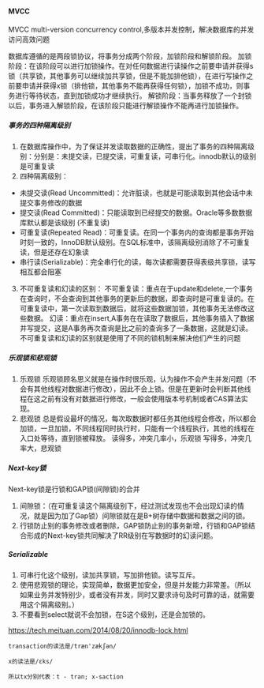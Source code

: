 #### MVCC
MVCC multi-version concurrency control,多版本并发控制，解决数据库的并发访问高效问题

数据库遵循的是两段锁协议，将事务分成两个阶段，加锁阶段和解锁阶段。
加锁阶段：在该阶段可以进行加锁操作。在对任何数据进行读操作之前要申请并获得s锁（共享锁，其他事务可以继续加共享锁，但是不能加排他锁），在进行写操作之前要申请并获得x锁（排他锁，其他事务不能再获得任何锁），加锁不成功，则事务进行等待状态，直到加锁成功才继续执行。
解锁阶段：当事务释放了一个封锁以后，事务进入解锁阶段，在该阶段只能进行解锁操作不能再进行加锁操作。

##### 事务的四种隔离级别
1. 在数据库操作中，为了保证并发读取数据的正确性，提出了事务的四种隔离级别：分别是：未提交读，已提交读，可重复读，可串行化。innodb默认的级别是可重复读
2. 四种隔离级别：
- 未提交读(Read Uncommitted)：允许脏读，也就是可能读取到其他会话中未提交事务修改的数据
- 提交读(Read Committed)：只能读取到已经提交的数据。Oracle等多数数据库默认都是该级别 (不重复读)
- 可重复读(Repeated Read)：可重复读。在同一个事务内的查询都是事务开始时刻一致的，InnoDB默认级别。在SQL标准中，该隔离级别消除了不可重复读，但是还存在幻象读
- 串行读(Serializable)：完全串行化的读，每次读都需要获得表级共享锁，读写相互都会阻塞

3. 不可重复读和幻读的区别：
不可重复读：重点在于update和delete,一个事务在查询时，不会查询到其他事务的更新后的数据，即查询时是可重复读的。在可重复读中，第一次读取到数据后，就将这些数据加锁，其他事务无法修改这些数据。
幻读：重点在insert,A事务在在读取了数据后，其他事务插入了数据并写提交，这是A事务再次查询是比之前的查询多了一条数据，这就是幻读。
不可重复读和幻读的区别就是使用了不同的锁机制来解决他们产生的问题

##### 乐观锁和悲观锁
1. 乐观锁
乐观锁顾名思义就是在操作时很乐观，认为操作不会产生并发问题（不会有其他线程对数据进行修改），因此不会上锁。但是在更新时会判断其他线程在这之前有没有对数据进行修改，一般会使用版本号机制或者CAS算法实现。
2. 悲观锁
总是假设最坏的情况，每次取数据时都任务其他线程会修改，所以都会加锁，一旦加锁，不同线程同时执行时，只能有一个线程执行，其他的线程在入口处等待，直到锁被释放。
读得多，冲突几率小，乐观锁
写得多，冲突几率大，悲观锁


##### Next-key锁
Next-key锁是行锁和GAP锁(间隙锁)的合并
1. 间隙锁：（在可重复读这个隔离级别下，经过测试发现也不会出现幻读的情况，就是因为加了Gap锁）间隙锁就在是B+树存储中数据和数据之间的锁。
2. 行锁防止别的事务修改或者删除，GAP锁防止别的事务新增，行锁和GAP锁结合形成的Next-key锁共同解决了RR级别在写数据时的幻读问题。

##### Serializable
1. 可串行化这个级别，读加共享锁，写加排他锁。读写互斥。
2. 使用悲观锁的理论，实现简单，数据更加安全，但是并发能力非常差。（所以如果业务并发特别少，或者没有并发，同时又要求诗句及时可靠的话，就需要用这个隔离级别。）
3. 不要看到select就说不会加锁，在S这个级别，还是会加锁的。

https://tech.meituan.com/2014/08/20/innodb-lock.html

```
transaction的读法是/træn'zækʃən/

x的读法是/ɛks/

所以tx分别代表：t - tran; x-saction
```
